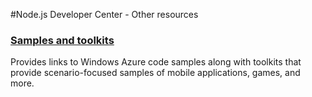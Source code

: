 #Node.js Developer Center - Other resources

### [Samples and toolkits][]
Provides links to Windows Azure code samples along with toolkits that provide scenario-focused samples of mobile applications, games, and more.

[Samples and toolkits]: /en-us/develop/nodejs/other-resources/samples-and-toolkits/
